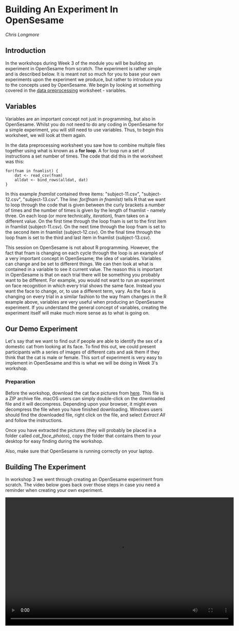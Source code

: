 # Building An Experiment In OpenSesame 

_Chris Longmore_

## Introduction

In the workshops during Week 3 of the module you will be building an experiment in OpenSesame from scratch. The experiment is rather simple and is described below. It is meant not so much for you to base your own experiments upon the experiment we produce, but rather to introduce you to the concepts used by OpenSesame. We begin by looking at something covered in the [data preprocessing](https://ajwills72.github.io/rminr/preproc.html) worksheet - variables.

## Variables

Variables are an important concept not just in programming, but also in OpenSesame. Whilst you do not need to do any coding in OpenSesame for a simple experiment, you will still need to use variables. Thus, to begin this worksheet, we will look at them again.

In the data preprocessing worksheet you saw how to combine multiple files together using what is known as a **for loop**. A for loop run a set of instructions a set number of times. The code that did this in the worksheet was this:

	for(fnam in fnamlist) {
  		dat <- read_csv(fnam)
  		alldat <- bind_rows(alldat, dat)
	}
		
In this example _fnamlist_ contained three items: "subject-11.csv", "subject-12.csv", "subject-13.csv". The line: _for(fnam in fnamlist)_ tells R that we want to loop through the code that is given between the curly brackets a number of times and the number of times is given by the length of fnamlist - namely three. On each loop (or more technically, _iteration_), fnam takes on a different value. On the first time through the loop fnam is set to the first item in fnamlist (subject-11.csv). On the next time through the loop fnam is set to the second item in fnamlist (subject-12.csv). On the final time through the loop fnam is set to the third and last item in fnamlist (subject-13.csv).

This session on OpenSesame is not about R programming. However, the fact that fnam is changing on each cycle through the loop is an example of a very important concept in OpenSesame; the idea of variables. Variables can change and be set to different things. We can then look at what is contained in a variable to see it current value. The reason this is important in OpenSesame is that on each trial there will be something you probably want to be different. For example, you would not want to run an experiment on face recognition in which every trial shows the same face. Instead you want the face to change, or, to use a different term, vary. As the face is changing on every trial in a similar fashion to the way fnam changes in the R example above, variables are very useful when producing an OpenSesame experiment. If you understand the general concept of variables, creating the experiment itself will make much more sense as to what is going on.

## Our Demo Experiment

Let's say that we want to find out if people are able to identify the sex of a domestic cat from looking at its face. To find this out, we could present participants with a series of images of different cats and ask them if they think that the cat is male or female. This sort of experiment is very easy to implement in OpenSesame and this is what we will be doing in Week 3's workshop.

### Preparation

Before the workshop, download the cat face pictures from [here](images/cat_face_photos.zip). This file is a ZIP archive file. macOS users can simply double-click on the downloaded file and it will decompress. Depending upon your browser, it might even decompress the file when you have finished downloading. Windows users should find the downloaded file, right click on the file, and select _Extract All_ and follow the instructions.

Once you have extracted the pictures (they will probably be placed in a folder called _cat_face_photos_), copy the folder that contains them to your desktop for easy finding during the workshop.

Also, make sure that OpenSesame is running correctly on your laptop.

## Building The Experiment

In workshop 3 we went through creating an OpenSesame experiment from scratch. The video below goes back over those steps in case you need a reminder when creating your own experiment.

<video width="712" height="400" controls>
<source src = "http://www.psy.plymouth.ac.uk/LabPlus/PSYC520/creating_an_experiment_in_opensesame.mp4" type = "video/mp4">
</video>